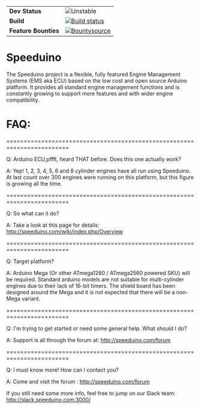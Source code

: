 
| |  |
| --- | --- |
| **Dev Status** | ![Unstable](https://img.shields.io/badge/Status-Unstable--Use%20Release-red.svg) |
| **Build** | [![Build status](https://img.shields.io/travis/noisymime/speeduino.svg)](https://travis-ci.org/noisymime/speeduino/) |
| **Feature Bounties** | [![Bountysource](https://img.shields.io/bountysource/team/speeduino/activity.svg)](https://www.bountysource.com/teams/speeduino)

Speeduino
=========

The Speeduino project is a flexible, fully featured Engine Management Systems (EMS aka ECU) based on the low cost and open source Arduino platform. It provides all standard engine management functions and is constantly growing to support more features and with wider engine compatibility. 

FAQ:
=========

========================================================================

Q: Arduino ECU,pffft, heard THAT before. Does this one actually work?

A: Yep! 1, 2, 3, 4, 5, 6 and 8 cylinder engines have all run using Speeduino. At last count over 300 engines were running on this platform, but this figure is growing all the time. 

========================================================================

Q: So what can it do?

A: Take a look at this page for details: http://speeduino.com/wiki/index.php/Overview

========================================================================

Q: Target platform?

A: Arduino Mega (Or other ATmega1280 / ATmega2560 powered SKU) will be required. Standard arduino models are not suitable for multi-cylinder engines due to their lack of 16-bit timers. The shield board has been designed around the Mega and it is not expected that there will be a non-Mega variant. 

========================================================================

Q: I'm trying to get started or need some general help. What should I do?

A: Support is all through the forum at: http://speeduino.com/forum

========================================================================

Q: I must know more! How can I contact you?

A: Come and visit the forum : http://speeduino.com/forum

If you still need some more info, feel free to jump on our Slack team: http://slack.speeduino.com:3000/
